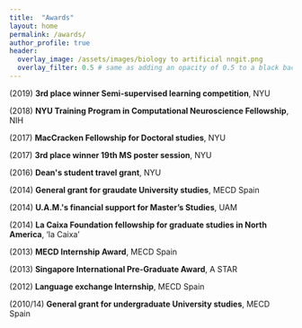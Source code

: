 ```yaml
---
title:  "Awards"
layout: home
permalink: /awards/
author_profile: true
header:
  overlay_image: /assets/images/biology to artificial nngit.png
  overlay_filter: 0.5 # same as adding an opacity of 0.5 to a black background
---
```


(2019) **3rd place winner Semi-supervised learning competition**, NYU

(2018) **NYU Training Program in Computational Neuroscience Fellowship**, NIH

(2017) **MacCracken Fellowship for Doctoral studies**, NYU

(2017) **3rd place winner 19th MS poster session**, NYU

(2016) **Dean's student travel grant**, NYU

(2014) **General grant for graudate University studies**, MECD Spain

(2014) **U.A.M.'s financial support for Master’s Studies**, UAM

(2014) **La Caixa Foundation fellowship for graduate studies in North America**, ‘la Caixa’

(2013) **MECD Internship Award**, MECD Spain

(2013) **Singapore International Pre-Graduate Award**, A STAR

(2012) **Language exchange Internship**, MECD Spain

(2010/14) **General grant for undergraduate University studies**, MECD Spain

